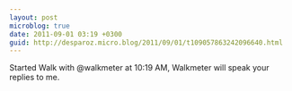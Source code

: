 ```yaml
---
layout: post
microblog: true
date: 2011-09-01 03:19 +0300
guid: http://desparoz.micro.blog/2011/09/01/t109057863242096640.html
---
```

Started Walk with @walkmeter at 10:19 AM, Walkmeter will speak your replies to me.
